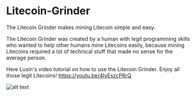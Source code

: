 # Litecoin-Grinder
The Litecoin Grinder makes mining Litecoin simple and easy.

The Litecoin Grinder was created by a human with legit programming skills who wanted to help other humans mine Litecoins easily, because mining Litecoins required a lot of technical stuff that made no sense for the average person.

Here Lusin's video tutorial on how to use the Litecoin Grinder. Enjoy all those legit Litecoins! https://youtu.be/4lyEszcP6rQ

![alt text](https://raw.githubusercontent.com/Lusin333/Litecoin-Grinder/master/Litecoin%20Grinder%20Icon%20-%20Lusin.png)

